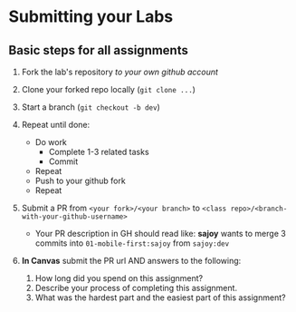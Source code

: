 Submitting your Labs 
===

## Basic steps for all assignments

1. Fork the lab's repository _to your own github account_
1. Clone your forked repo locally (`git clone ...`)
1. Start a branch (`git checkout -b dev`)   
1. Repeat until done:
    * Do work
      * Complete 1-3 related tasks
      * Commit
    * Repeat
    * Push to your github fork
    * Repeat
    
1. Submit a PR from `<your fork>/<your branch>` to `<class repo>/<branch-with-your-github-username>`
    * Your PR description in GH should read like: 	**sajoy**  wants to merge 3 commits into `01-mobile-first:sajoy` from `sajoy:dev`
1. **In Canvas** submit the PR url AND answers to the following:
    1. How long did you spend on this assignment?
    2. Describe your process of completing this assignment.
    2. What was the hardest part and the easiest part of this assignment?